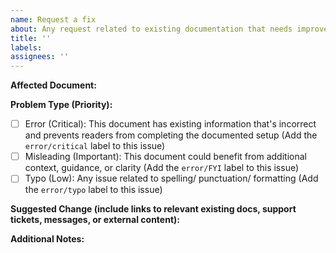 ```yaml
---
name: Request a fix
about: Any request related to existing documentation that needs improvement
title: ''
labels:
assignees: ''
---
```


**Affected Document:**

**Problem Type (Priority):**

- [ ] Error (Critical): This document has existing information that's incorrect and prevents readers from completing the documented setup (Add the `error/critical` label to this issue)
- [ ] Misleading (Important): This document could benefit from additional context, guidance, or clarity (Add the `error/FYI` label to this issue)
- [ ] Typo (Low): Any issue related to spelling/ punctuation/ formatting (Add the `error/typo` label to this issue)

**Suggested Change (include links to relevant existing docs, support tickets, messages, or external content):**

**Additional Notes:**
